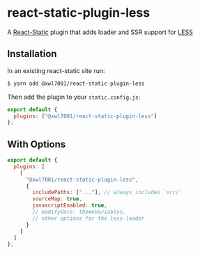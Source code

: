 # react-static-plugin-less

A [React-Static](https://react-static.js.org) plugin that adds loader and SSR support for [LESS](https://github.com/less/less.js)

## Installation

In an existing react-static site run:

```bash
$ yarn add @xwl7001/react-static-plugin-less
```

Then add the plugin to your `static.config.js`:

```javascript
export default {
  plugins: ["@xwl7001/react-static-plugin-less"]
};
```

## With Options

```javascript
export default {
  plugins: [
    [
      "@xwl7001/react-static-plugin-less",
      {
        includePaths: ["..."], // always includes `src/`
        sourceMap: true,
        javascriptEnabled: true,
        // modifyVars: themeVariables,
        // other options for the less-loader
      }
    ]
  ]
};
```

